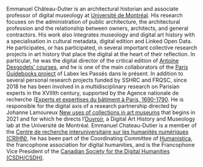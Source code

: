Emmanuel Château-Dutier is an architectural historian and associate professor of digital museology at [Université de Montréal](https://histart.umontreal.ca/repertoire-departement/professeur/in/in22423). His research focuses on the administration of public architecture, the architectural profession and the relationship between owners, architects, and general contractors. His work also integrates museology and digital art history with a specialisation in cultural metadata, digital edition and Linked Open Data. He participates, or has participated, in several important collective research projects in art history that place the digital at the heart of their reflection. In particular, he was the digital director of the critical edition of [Antoine Desgodets’ courses](https://github.com/desgodets), and he is one of the main collaborators of the [Paris Guidebooks project](https://www.guidesdeparis.net) of Labex les Passés dans le présent. In addition to several personal research projects funded by SSHRC and FRQSC, since 2018 he has been involved in a multidisciplinary research on Parisian experts in the XVIIIth century, supported by the Agence nationale de recherche ([Experts et expertises du bâtiment à Paris, 1690-1790](https://www.experts.huma-num.fr). He is responsible for the digital axis of a research partnership directed by Johanne Lamoureux [New uses of collections in art museums](https://www.cieco.co) that begins in 2021 and for which he directs l’[Ouvroir](https://github.com/ouvroir), a Digital Art History and Museology lab at the Université de Montréal. Emmanuel Chateau-Dutier is a member of the [Centre de recherche interuniversitaire sur les humanités numériques (CRIHN)](https://www.crihn.org), he has been part of the Coordinating Committee of [Humanistica](http://www.humanisti.ca), the francophone association for digital humanities, and is the Francophone Vice President of the [Canadian Society for the Digital Humanities (CSDH/CSDH)](https://csdh-schn.org).
